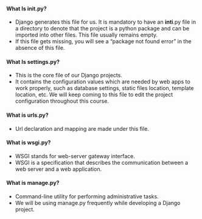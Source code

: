 #### What Is __init__.py?

- Django generates this file for us. It is mandatory to have an  __inti__.py file in a directory to denote that the project is a python  package and can be imported into other files. This file usually remains  empty.
- If this file gets missing, you will see a “package not found error” in the absence of this file.

#### What Is settings.py?

- This is the core file of our Django projects.
- It contains the configuration values which are needed by web apps to work properly, such as database settings, static files location,  template location, etc. We will keep coming to this file to edit the  project configuration throughout this course.

#### What is urls.py?

- Url declaration and mapping are made under this file.

#### What is wsgi.py?

- WSGI stands for web-server gateway interface.
- WSGI is a specification that describes the communication between a web server and a web application.

#### What is manage.py?

- Command-line utility for performing administrative tasks.
- We will be using manage.py frequently while developing a Django project.